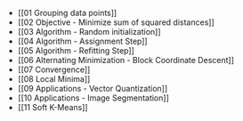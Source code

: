 


- [[01 Grouping data points]]
- [[02 Objective - Minimize sum of squared distances]]
- [[03 Algorithm - Random initialization]]
- [[04 Algorithm - Assignment Step]]
- [[05 Algorithm - Refitting Step]]
- [[06 Alternating Minimization - Block Coordinate Descent]]
- [[07 Convergence]]
- [[08 Local Minima]]
- [[09 Applications - Vector Quantization]]
- [[10 Applications - Image Segmentation]]
- [[11 Soft K-Means]]